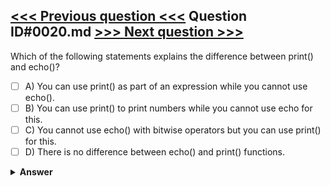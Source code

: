 [<<< Previous question <<<](0019.md)   Question ID#0020.md   [>>> Next question >>>](0021.md)
---

Which of the following statements explains the difference between print() and echo()?



- [ ] A) You can use print() as part of an expression while you cannot use echo().
- [ ] B) You can use print() to print numbers while you cannot use echo for this.
- [ ] C) You cannot use echo() with bitwise operators but you can use print() for this.
- [ ] D) There is no difference between echo() and print() functions.

<details><summary><b>Answer</b></summary>
<p>
  Answer: <strong>A</strong>
</p>
</details>
